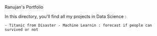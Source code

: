 Ranujan's Portfolio

In this directory, you'll find all my projects in Data Science : 

    - Titanic from Disaster - Machine Learnin : forecast if people can survived or not
